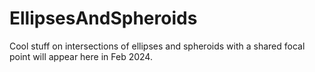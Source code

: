 # EllipsesAndSpheroids

Cool stuff on intersections of ellipses and spheroids with a shared focal point will appear here in Feb 2024.
